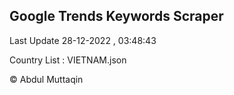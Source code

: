 

## Google Trends Keywords Scraper 
 
Last Update 28-12-2022 , 03:48:43

Country List :
VIETNAM.json



© Abdul Muttaqin 
